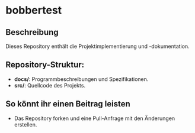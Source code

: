 # bobbertest

## Beschreibung
Dieses Repository enthält die Projektimplementierung und -dokumentation.

## Repository-Struktur:
- **docs/**: Programmbeschreibungen und Spezifikationen.
- **src/**: Quellcode des Projekts.

## So könnt ihr einen Beitrag leisten
- Das Repository forken und eine Pull-Anfrage mit den Änderungen erstellen.
